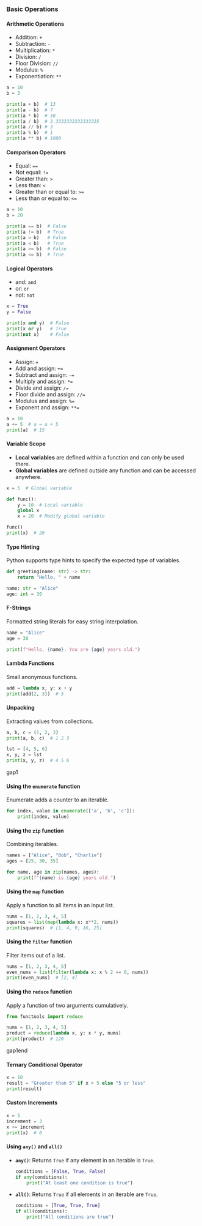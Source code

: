 ### Basic Operations

#### Arithmetic Operations

- Addition: `+`
- Subtraction: `-`
- Multiplication: `*`
- Division: `/`
- Floor Division: `//`
- Modulus: `%`
- Exponentiation: `**`

```python
a = 10
b = 3

print(a + b)  # 13
print(a - b)  # 7
print(a * b)  # 30
print(a / b)  # 3.3333333333333335
print(a // b) # 3
print(a % b)  # 1
print(a ** b) # 1000
```

#### Comparison Operators

- Equal: `==`
- Not equal: `!=`
- Greater than: `>`
- Less than: `<`
- Greater than or equal to: `>=`
- Less than or equal to: `<=`

```python
a = 10
b = 20

print(a == b)  # False
print(a != b)  # True
print(a > b)   # False
print(a < b)   # True
print(a >= b)  # False
print(a <= b)  # True
```

#### Logical Operators

- and: `and`
- or: `or`
- not: `not`

```python
x = True
y = False

print(x and y)  # False
print(x or y)   # True
print(not x)    # False
```

#### Assignment Operators

- Assign: `=`
- Add and assign: `+=`
- Subtract and assign: `-=`
- Multiply and assign: `*=`
- Divide and assign: `/=`
- Floor divide and assign: `//=`
- Modulus and assign: `%=`
- Exponent and assign: `**=`

```python
a = 10
a += 5  # a = a + 5
print(a)  # 15
```

#### Variable Scope

- **Local variables** are defined within a function and can only be used there.
- **Global variables** are defined outside any function and can be accessed anywhere.

```python
x = 5  # Global variable

def func():
    y = 10  # Local variable
    global x
    x = 20  # Modify global variable

func()
print(x)  # 20
```

#### Type Hinting

Python supports type hints to specify the expected type of variables.

```python
def greeting(name: str) -> str:
    return "Hello, " + name

name: str = "Alice"
age: int = 30
```

#### F-Strings

Formatted string literals for easy string interpolation.

```python
name = "Alice"
age = 30

print(f"Hello, {name}. You are {age} years old.")
```

#### Lambda Functions

Small anonymous functions.

```python
add = lambda x, y: x + y
print(add(2, 3))  # 5
```

#### Unpacking

Extracting values from collections.

```python
a, b, c = (1, 2, 3)
print(a, b, c)  # 1 2 3

lst = [4, 5, 6]
x, y, z = lst
print(x, y, z)  # 4 5 6
```

gap1

#### Using the `enumerate` function

Enumerate adds a counter to an iterable.

```python
for index, value in enumerate(['a', 'b', 'c']):
    print(index, value)
```

#### Using the `zip` function

Combining iterables.

```python
names = ["Alice", "Bob", "Charlie"]
ages = [25, 30, 35]

for name, age in zip(names, ages):
    print(f"{name} is {age} years old.")
```

#### Using the `map` function

Apply a function to all items in an input list.

```python
nums = [1, 2, 3, 4, 5]
squares = list(map(lambda x: x**2, nums))
print(squares)  # [1, 4, 9, 16, 25]
```

#### Using the `filter` function

Filter items out of a list.

```python
nums = [1, 2, 3, 4, 5]
even_nums = list(filter(lambda x: x % 2 == 0, nums))
print(even_nums)  # [2, 4]
```

#### Using the `reduce` function

Apply a function of two arguments cumulatively.

```python
from functools import reduce

nums = [1, 2, 3, 4, 5]
product = reduce(lambda x, y: x * y, nums)
print(product)  # 120
```

gap1end

#### Ternary Conditional Operator

```python
x = 10
result = "Greater than 5" if x > 5 else "5 or less"
print(result)
```

#### Custom Increments

```python
x = 5
increment = 3
x += increment
print(x)  # 8
```

#### Using `any()` and `all()`

- **`any()`**: Returns `True` if any element in an iterable is `True`.

  ```python
  conditions = [False, True, False]
  if any(conditions):
      print("At least one condition is true")
  ```

- **`all()`**: Returns `True` if all elements in an iterable are `True`.

  ```python
  conditions = [True, True, True]
  if all(conditions):
      print("All conditions are true")
  ```

